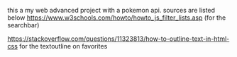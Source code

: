 this a my web advanced project with a pokemon api.
sources are listed below
https://www.w3schools.com/howto/howto_js_filter_lists.asp (for the searchbar)

https://stackoverflow.com/questions/11323813/how-to-outline-text-in-html-css
for the textoutline on favorites
